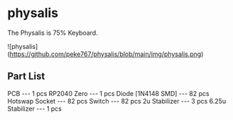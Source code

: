 # physalis

The Physalis is 75% Keyboard.

![physalis] (https://github.com/peke767/physalis/blob/main/img/physalis.png)

## Part List

PCB --- 1 pcs
RP2040 Zero --- 1 pcs
Diode [1N4148 SMD] --- 82 pcs
Hotswap Socket --- 82 pcs
Switch --- 82 pcs
2u Stabilizer --- 3 pcs
6.25u Stabilizer --- 1 pcs
